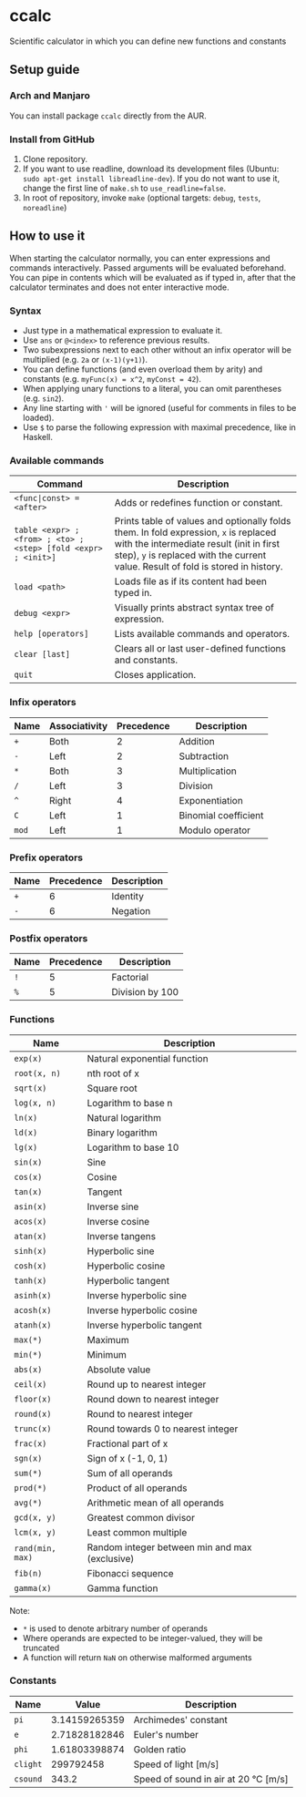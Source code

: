 # ccalc
Scientific calculator in which you can define new functions and constants

## Setup guide
### Arch and Manjaro
You can install package ```ccalc``` directly from the AUR.

### Install from GitHub
1. Clone repository.
2. If you want to use readline, download its development files (Ubuntu: ```sudo apt-get install libreadline-dev```). If you do not want to use it, change the first line of ```make.sh``` to ```use_readline=false```.
3. In root of repository, invoke ```make``` (optional targets: ```debug```, ```tests```, ```noreadline```)

## How to use it
When starting the calculator normally, you can enter expressions and commands interactively. Passed arguments will be evaluated beforehand. You can pipe in contents which will be evaluated as if typed in, after that the calculator terminates and does not enter interactive mode.

### Syntax
* Just type in a mathematical expression to evaluate it.
* Use ```ans``` or ```@<index>``` to reference previous results.
* Two subexpressions next to each other without an infix operator will be multiplied (e.g. ```2a``` or ```(x-1)(y+1)```).
* You can define functions (and even overload them by arity) and constants (e.g. ```myFunc(x) = x^2```, ```myConst = 42```).
* When applying unary functions to a literal, you can omit parentheses (e.g. ```sin2```).
* Any line starting with ```'``` will be ignored (useful for comments in files to be loaded).
* Use ```$``` to parse the following expression with maximal precedence, like in Haskell.

### Available commands
| Command                                     | Description                                              |
| ---                                         | ---                                                      |
| ```<func\|const> = <after>```               | Adds or redefines function or constant.                  |
| ```table <expr> ; <from> ; <to> ; <step> [fold <expr> ; <init>]``` | Prints table of values and optionally folds them. In fold expression, ```x``` is replaced with the intermediate result (init in first step), ```y``` is replaced with the current value. Result of fold is stored in history. |
| ```load <path>```                           | Loads file as if its content had been typed in.          |
| ```debug <expr>```                          | Visually prints abstract syntax tree of expression.      |
| ```help [operators]```                      | Lists available commands and operators.                  |
| ```clear [last]```                          | Clears all or last user-defined functions and constants. |
| ```quit```                                  | Closes application.                                      |

### Infix operators
| Name      | Associativity | Precedence | Description          |
| ---       | ---           | ---        | ---                  |
| ```+```   | Both          | 2          | Addition             |
| ```-```   | Left          | 2          | Subtraction          |
| ```*```   | Both          | 3          | Multiplication       |
| ```/```   | Left          | 3          | Division             |
| ```^```   | Right         | 4          | Exponentiation       |
| ```C```   | Left          | 1          | Binomial coefficient |
| ```mod``` | Left          | 1          | Modulo operator      |

### Prefix operators
| Name    | Precedence | Description |
| ---     | ---        | ---         |
| ```+``` | 6          | Identity    |
| ```-``` | 6          | Negation    |

### Postfix operators
| Name    | Precedence | Description     |
| ---     | ---        | ---             |
| ```!``` | 5          | Factorial       |
| ```%``` | 5          | Division by 100 |

### Functions
| Name                 | Description                                    |
| ---                  | ---                                            |
| ```exp(x)```         | Natural exponential function                   |
| ```root(x, n)```     | nth root of x                                  |
| ```sqrt(x)```        | Square root                                    |
| ```log(x, n)```      | Logarithm to base n                            |
| ```ln(x)```          | Natural logarithm                              |
| ```ld(x)```          | Binary logarithm                               |
| ```lg(x)```          | Logarithm to base 10                           |
| ```sin(x)```         | Sine                                           |
| ```cos(x)```         | Cosine                                         |
| ```tan(x)```         | Tangent                                        |
| ```asin(x)```        | Inverse sine                                   |
| ```acos(x)```        | Inverse cosine                                 |
| ```atan(x)```        | Inverse tangens                                |
| ```sinh(x)```        | Hyperbolic sine                                |
| ```cosh(x)```        | Hyperbolic cosine                              |
| ```tanh(x)```        | Hyperbolic tangent                             |
| ```asinh(x)```       | Inverse hyperbolic sine                        |
| ```acosh(x)```       | Inverse hyperbolic cosine                      |
| ```atanh(x)```       | Inverse hyperbolic tangent                     |
| ```max(*)```         | Maximum                                        |
| ```min(*)```         | Minimum                                        |
| ```abs(x)```         | Absolute value                                 |
| ```ceil(x)```        | Round up to nearest integer                    |
| ```floor(x)```       | Round down to nearest integer                  |
| ```round(x)```       | Round to nearest integer                       |
| ```trunc(x)```       | Round towards 0 to nearest integer             |
| ```frac(x)```        | Fractional part of x                           |
| ```sgn(x)```         | Sign of x (-1, 0, 1)                           |
| ```sum(*)```         | Sum of all operands                            |
| ```prod(*)```        | Product of all operands                        |
| ```avg(*)```         | Arithmetic mean of all operands                |
| ```gcd(x, y)```      | Greatest common divisor                        |
| ```lcm(x, y)```      | Least common multiple                          |
| ```rand(min, max)``` | Random integer between min and max (exclusive) |
| ```fib(n)```         | Fibonacci sequence                             |
| ```gamma(x)```       | Gamma function                                 |

Note:
* ```*``` is used to denote arbitrary number of operands
* Where operands are expected to be integer-valued, they will be truncated
* A function will return ```NaN``` on otherwise malformed arguments

### Constants
| Name         | Value         | Description                          |
| ---          | ---           | ---                                  |
| ```pi```     | 3.14159265359 | Archimedes' constant                 |
| ```e```      | 2.71828182846 | Euler's number                       |
| ```phi```    | 1.61803398874 | Golden ratio                         |
| ```clight``` | 299792458     | Speed of light [m/s]                 |
| ```csound``` | 343.2         | Speed of sound in air at 20 °C [m/s] |

